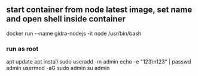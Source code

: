 ## start container from node latest image, set name and open shell inside container
docker run --name gidra-nodejs -it node /usr/bin/bash

### run as root
apt update
apt install sudo
useradd -m admin
echo -e "123\n123" | passwd admin
usermod -aG sudo admin
su admin